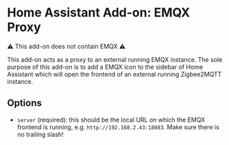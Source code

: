 # Home Assistant Add-on: EMQX Proxy

⚠️ This add-on does not contain EMQX ⚠️

This add-on acts as a proxy to an external running EMQX instance. 
The sole purpose of this add-on is to add a EMQX icon to the sidebar of Home Assistant which will open the frontend of an external running Zigbee2MQTT instance.

## Options

- `server` (required): this should be the local URL on which the EMQX frontend is running, e.g. `http://192.168.2.43:18083`. Make sure there is no trailing slash!
